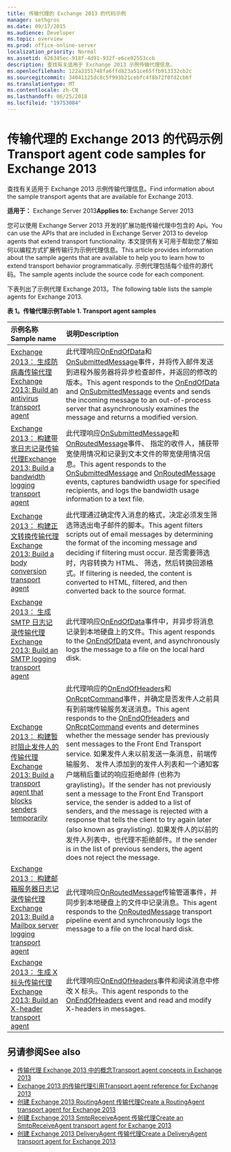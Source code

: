 ```yaml
---
title: 传输代理的 Exchange 2013 的代码示例
manager: sethgros
ms.date: 09/17/2015
ms.audience: Developer
ms.topic: overview
ms.prod: office-online-server
localization_priority: Normal
ms.assetid: 626345ec-918f-4d91-932f-e6ce92553ccb
description: 查找有关适用于 Exchange 2013 示例传输代理信息。
ms.openlocfilehash: 122a3351748fa6ffd823a51ce65ffb913332cb2c
ms.sourcegitcommit: 34041125dc8c5f993b21cebfc4f8b72f0fd2cb6f
ms.translationtype: MT
ms.contentlocale: zh-CN
ms.lasthandoff: 06/25/2018
ms.locfileid: "19753084"
---
```

# <a name="transport-agent-code-samples-for-exchange-2013"></a><span data-ttu-id="9cb02-103">传输代理的 Exchange 2013 的代码示例</span><span class="sxs-lookup"><span data-stu-id="9cb02-103">Transport agent code samples for Exchange 2013</span></span>

<span data-ttu-id="9cb02-104">查找有关适用于 Exchange 2013 示例传输代理信息。</span><span class="sxs-lookup"><span data-stu-id="9cb02-104">Find information about the sample transport agents that are available for Exchange 2013.</span></span>
  
<span data-ttu-id="9cb02-105">**适用于：** Exchange Server 2013</span><span class="sxs-lookup"><span data-stu-id="9cb02-105">**Applies to:** Exchange Server 2013</span></span>
  
<span data-ttu-id="9cb02-106">您可以使用 Exchange Server 2013 开发的扩展功能传输代理中包含的 Api。</span><span class="sxs-lookup"><span data-stu-id="9cb02-106">You can use the APIs that are included in Exchange Server 2013 to develop agents that extend transport functionality.</span></span> <span data-ttu-id="9cb02-107">本文提供有关可用于帮助您了解如何以编程方式扩展传输行为示例代理信息。</span><span class="sxs-lookup"><span data-stu-id="9cb02-107">This article provides information about the sample agents that are available to help you to learn how to extend transport behavior programmatically.</span></span> <span data-ttu-id="9cb02-108">示例代理包括每个组件的源代码。</span><span class="sxs-lookup"><span data-stu-id="9cb02-108">The sample agents include the source code for each component.</span></span> 
  
<span data-ttu-id="9cb02-109">下表列出了示例代理 Exchange 2013。</span><span class="sxs-lookup"><span data-stu-id="9cb02-109">The following table lists the sample agents for Exchange 2013.</span></span>
  
<span data-ttu-id="9cb02-110">**表 1。传输代理示例**</span><span class="sxs-lookup"><span data-stu-id="9cb02-110">**Table 1. Transport agent samples**</span></span>

|<span data-ttu-id="9cb02-111">**示例名称**</span><span class="sxs-lookup"><span data-stu-id="9cb02-111">**Sample name**</span></span>|<span data-ttu-id="9cb02-112">**说明**</span><span class="sxs-lookup"><span data-stu-id="9cb02-112">**Description**</span></span>|
|:-----|:-----|
|[<span data-ttu-id="9cb02-113">Exchange 2013： 生成防病毒传输代理</span><span class="sxs-lookup"><span data-stu-id="9cb02-113">Exchange 2013: Build an antivirus transport agent</span></span>](http://code.msdn.microsoft.com/Exchange/Exchange-2013-Build-an-6e544269) <br/> |<span data-ttu-id="9cb02-114">此代理响应[OnEndOfData](https://msdn.microsoft.com/library/Microsoft.Exchange.Data.Transport.Smtp.SmtpReceiveAgent.OnEndOfData.aspx)和[OnSubmittedMessage](https://msdn.microsoft.com/library/Microsoft.Exchange.Data.Transport.Routing.RoutingAgent.OnSubmittedMessage.aspx)事件，并将传入邮件发送到进程外服务器将异步检查邮件，并返回的修改的版本。</span><span class="sxs-lookup"><span data-stu-id="9cb02-114">This agent responds to the [OnEndOfData](https://msdn.microsoft.com/library/Microsoft.Exchange.Data.Transport.Smtp.SmtpReceiveAgent.OnEndOfData.aspx) and [OnSubmittedMessage](https://msdn.microsoft.com/library/Microsoft.Exchange.Data.Transport.Routing.RoutingAgent.OnSubmittedMessage.aspx) events and sends the incoming message to an out-of-process server that asynchronously examines the message and returns a modified version.</span></span>  <br/> |
|[<span data-ttu-id="9cb02-115">Exchange 2013： 构建带宽日志记录传输代理</span><span class="sxs-lookup"><span data-stu-id="9cb02-115">Exchange 2013: Build a bandwidth logging transport agent</span></span>](http://code.msdn.microsoft.com/Exchange/Exchange-2013-Build-a-d61a4aaa) <br/> |<span data-ttu-id="9cb02-116">此代理响应[OnSubmittedMessage](https://msdn.microsoft.com/library/Microsoft.Exchange.Data.Transport.Routing.RoutingAgent.OnSubmittedMessage.aspx)和[OnRoutedMessage](https://msdn.microsoft.com/library/Microsoft.Exchange.Data.Transport.Routing.RoutingAgent.OnRoutedMessage.aspx)事件、 指定的收件人，捕获带宽使用情况和记录到文本文件的带宽使用情况信息。</span><span class="sxs-lookup"><span data-stu-id="9cb02-116">This agent responds to the [OnSubmittedMessage](https://msdn.microsoft.com/library/Microsoft.Exchange.Data.Transport.Routing.RoutingAgent.OnSubmittedMessage.aspx) and [OnRoutedMessage](https://msdn.microsoft.com/library/Microsoft.Exchange.Data.Transport.Routing.RoutingAgent.OnRoutedMessage.aspx) events, captures bandwidth usage for specified recipients, and logs the bandwidth usage information to a text file.</span></span>  <br/> |
|[<span data-ttu-id="9cb02-117">Exchange 2013： 构建正文转换传输代理</span><span class="sxs-lookup"><span data-stu-id="9cb02-117">Exchange 2013: Build a body conversion transport agent</span></span>](http://code.msdn.microsoft.com/Exchange/Exchange-2013-Build-a-body-ed36ecb0) <br/> |<span data-ttu-id="9cb02-118">此代理通过确定传入消息的格式，决定必须发生筛选筛选出电子邮件的脚本。</span><span class="sxs-lookup"><span data-stu-id="9cb02-118">This agent filters scripts out of email messages by determining the format of the incoming message and deciding if filtering must occur.</span></span> <span data-ttu-id="9cb02-119">是否需要筛选时，内容转换为 HTML、 筛选，然后转换回源格式。</span><span class="sxs-lookup"><span data-stu-id="9cb02-119">If filtering is needed, the content is converted to HTML, filtered, and then converted back to the source format.</span></span>  <br/> |
|[<span data-ttu-id="9cb02-120">Exchange 2013： 生成 SMTP 日志记录传输代理</span><span class="sxs-lookup"><span data-stu-id="9cb02-120">Exchange 2013: Build an SMTP logging transport agent</span></span>](http://code.msdn.microsoft.com/Exchange/Exchange-2013-Build-an-fc23dc33) <br/> |<span data-ttu-id="9cb02-121">此代理响应[OnEndOfData](https://msdn.microsoft.com/library/Microsoft.Exchange.Data.Transport.Smtp.SmtpReceiveAgent.OnEndOfData.aspx)事件中，并异步将消息记录到本地硬盘上的文件。</span><span class="sxs-lookup"><span data-stu-id="9cb02-121">This agent responds to the [OnEndOfData](https://msdn.microsoft.com/library/Microsoft.Exchange.Data.Transport.Smtp.SmtpReceiveAgent.OnEndOfData.aspx) event, and asynchronously logs the message to a file on the local hard disk.</span></span>  <br/> |
|[<span data-ttu-id="9cb02-122">Exchange 2013： 构建暂时阻止发件人的传输代理</span><span class="sxs-lookup"><span data-stu-id="9cb02-122">Exchange 2013: Build a transport agent that blocks senders temporarily</span></span>](http://code.msdn.microsoft.com/Exchange/Exchange-2013-Build-a-52a767d8) <br/> |<span data-ttu-id="9cb02-123">此代理响应的[OnEndOfHeaders](https://msdn.microsoft.com/library/Microsoft.Exchange.Data.Transport.Smtp.SmtpReceiveAgent.OnEndOfHeaders.aspx)和[OnRcptCommand](https://msdn.microsoft.com/library/Microsoft.Exchange.Data.Transport.Smtp.SmtpReceiveAgent.OnRcptCommand.aspx)事件，并确定是否发件人之前具有到前端传输服务发送消息。</span><span class="sxs-lookup"><span data-stu-id="9cb02-123">This agent responds to the [OnEndOfHeaders](https://msdn.microsoft.com/library/Microsoft.Exchange.Data.Transport.Smtp.SmtpReceiveAgent.OnEndOfHeaders.aspx) and [OnRcptCommand](https://msdn.microsoft.com/library/Microsoft.Exchange.Data.Transport.Smtp.SmtpReceiveAgent.OnRcptCommand.aspx) events and determines whether the message sender has previously sent messages to the Front End Transport service.</span></span> <span data-ttu-id="9cb02-124">如果发件人未以前发送一条消息，前端传输服务、 发件人添加到的发件人列表和一个通知客户端稍后重试的响应拒绝邮件 (也称为 graylisting)。</span><span class="sxs-lookup"><span data-stu-id="9cb02-124">If the sender has not previously sent a message to the Front End Transport service, the sender is added to a list of senders, and the message is rejected with a response that tells the client to try again later (also known as graylisting).</span></span> <span data-ttu-id="9cb02-125">如果发件人的以前的发件人列表中，也代理不拒绝邮件。</span><span class="sxs-lookup"><span data-stu-id="9cb02-125">If the sender is in the list of previous senders, the agent does not reject the message.</span></span>  <br/> |
|[<span data-ttu-id="9cb02-126">Exchange 2013： 构建邮箱服务器日志记录传输代理</span><span class="sxs-lookup"><span data-stu-id="9cb02-126">Exchange 2013: Build a Mailbox server logging transport agent</span></span>](http://code.msdn.microsoft.com/Exchange/Exchange-2013-Build-a-fc8632e5) <br/> |<span data-ttu-id="9cb02-127">此代理响应[OnRoutedMessage](https://msdn.microsoft.com/library/Microsoft.Exchange.Data.Transport.Routing.RoutingAgent.OnRoutedMessage.aspx)传输管道事件，并同步到本地硬盘上的文件中记录消息。</span><span class="sxs-lookup"><span data-stu-id="9cb02-127">This agent responds to the [OnRoutedMessage](https://msdn.microsoft.com/library/Microsoft.Exchange.Data.Transport.Routing.RoutingAgent.OnRoutedMessage.aspx) transport pipeline event and synchronously logs the message to a file on the local hard disk.</span></span>  <br/> |
|[<span data-ttu-id="9cb02-128">Exchange 2013： 生成 X 标头传输代理</span><span class="sxs-lookup"><span data-stu-id="9cb02-128">Exchange 2013: Build an X-header transport agent</span></span>](http://code.msdn.microsoft.com/Exchange/Exchange-2013-Build-an-32f62f5a) <br/> |<span data-ttu-id="9cb02-129">此代理响应[OnEndOfHeaders](https://msdn.microsoft.com/library/Microsoft.Exchange.Data.Transport.Smtp.SmtpReceiveAgent.OnEndOfHeaders.aspx)事件和阅读消息中修改 X 标头。</span><span class="sxs-lookup"><span data-stu-id="9cb02-129">This agent responds to the [OnEndOfHeaders](https://msdn.microsoft.com/library/Microsoft.Exchange.Data.Transport.Smtp.SmtpReceiveAgent.OnEndOfHeaders.aspx) event and read and modify X-headers in messages.</span></span>  <br/> |
   
## <a name="see-also"></a><span data-ttu-id="9cb02-130">另请参阅</span><span class="sxs-lookup"><span data-stu-id="9cb02-130">See also</span></span>

- [<span data-ttu-id="9cb02-131">传输代理 Exchange 2013 中的概念</span><span class="sxs-lookup"><span data-stu-id="9cb02-131">Transport agent concepts in Exchange 2013</span></span>](transport-agent-concepts-in-exchange-2013.md)    
- [<span data-ttu-id="9cb02-132">Exchange 2013 的传输代理引用</span><span class="sxs-lookup"><span data-stu-id="9cb02-132">Transport agent reference for Exchange 2013</span></span>](transport-agent-reference-for-exchange-2013.md)    
- [<span data-ttu-id="9cb02-133">创建 Exchange 2013 RoutingAgent 传输代理</span><span class="sxs-lookup"><span data-stu-id="9cb02-133">Create a RoutingAgent transport agent for Exchange 2013</span></span>](how-to-create-a-routingagent-transport-agent-for-exchange-2013.md)   
- [<span data-ttu-id="9cb02-134">创建 Exchange 2013 SmtpReceiveAgent 传输代理</span><span class="sxs-lookup"><span data-stu-id="9cb02-134">Create an SmtpReceiveAgent transport agent for Exchange 2013</span></span>](how-to-create-an-smtpreceiveagent-transport-agent-for-exchange-2013.md)    
- [<span data-ttu-id="9cb02-135">创建 Exchange 2013 DeliveryAgent 传输代理</span><span class="sxs-lookup"><span data-stu-id="9cb02-135">Create a DeliveryAgent transport agent for Exchange 2013</span></span>](how-to-create-a-deliveryagent-transport-agent-for-exchange-2013.md)
    

